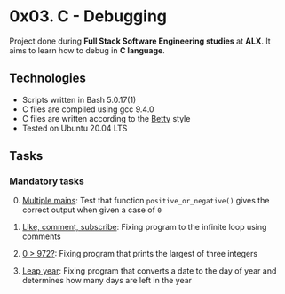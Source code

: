 # 0x03. C - Debugging

Project done during **Full Stack Software Engineering studies** at **ALX**. It aims to learn how to debug in **C language**.

## Technologies
* Scripts written in Bash 5.0.17(1)
* C files are compiled using gcc 9.4.0
* C files are written according to the [Betty](https://github.com/alx-tools/Betty) style
* Tested on Ubuntu 20.04 LTS


## Tasks

### Mandatory tasks

0. [Multiple mains](./0-main.c): Test that function `positive_or_negative()` gives the correct output when given a case of `0`

1. [Like, comment, subscribe](./1-main.c): Fixing program to the infinite loop using comments

2. [0 > 972?](./2-largest_number.c): Fixing program that prints the largest of three integers

3. [Leap year](./3-print_remaining_days.c): Fixing program that converts a date to the day of year and determines how many days are left in the year

